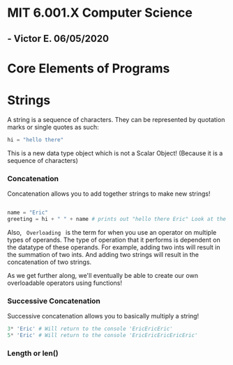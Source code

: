 # MIT 6.001.X Computer Science 

## - Victor E. 06/05/2020

# Core Elements of Programs

# Strings

A string is a sequence of characters. They can be represented by quotation marks or single quotes as such:

```python
hi = "hello there"
```

This is a new data type object which is not a Scalar Object! (Because it is a sequence of characters)

### Concatenation

Concatenation allows you to add together strings to make new strings!

```python

name = "Eric"
greeting = hi + " " + name # prints out "hello there Eric" Look at the previous code block for the value of variable "hi"
```

Also, <code> Overloading </code> is the term for when you use an operator on multiple types of operands. The type of operation that it performs is dependent on the datatype of these operands. For example, adding two ints will result in the summation of two ints. And adding two strings will result in the concatenation of two strings. 

As we get further along, we'll eventually be able to create our own overloadable operators using functions!

### Successive Concatenation

Successive concatenation allows you to basically multiply a string!

```python
3* 'Eric' # Will return to the console 'EricEricEric'
5* 'Eric' # Will return to the console 'EricEricEricEricEric'
```

### Length or len()

